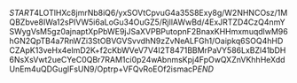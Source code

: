 $START$4LOTlHXc8jmrNb8iQ6/yxSOVtCpvuG4a35S8Exy8g/W2NHNCOsz/1MQBZbve8IWa12sPIVW5i6aLoGu34OuGZ5/RjllAWwBd/4ExJRTZD4CzQ4nmYSWygVsM5gz0ajnaptXpPbWE9jJSaXVPBPutopnF2BnaxKHHmxmuqdlwM96hGN2QpTB4a7RnWZi3StOBVGVSvvdhN9zZvNeALFGh1/Oaipkq6SOQ4hHDCZApK13veHx4elmD2K+f2cKbWVeV7V4I2T8471BBMrPaVY586LxBZl41bDH6NsXsVwt2ueCYeC0QBr7RAM1ci0p24wAbnmsKpj4FpOwQXZnVKhhHeXddUnEm4uQDGuglFsUN9/Optrp+VFQvRoEOf2ismacP$END$